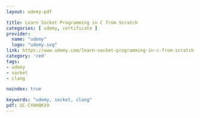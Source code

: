 ```yaml
---
layout: udemy-pdf

title: Learn Socket Programming in C from Scratch
categories: [ udemy, certificate ]
provider:
  name: "udemy"
  logo: "udemy.svg"
link: https://www.udemy.com/learn-socket-programming-in-c-from-scratch
category: 'ced'
tags:
- udemy
- socket
- clang

noindex: true

keywords: "udemy, socket, clang"
pdf: UC-CYHHQKV9
---
```

